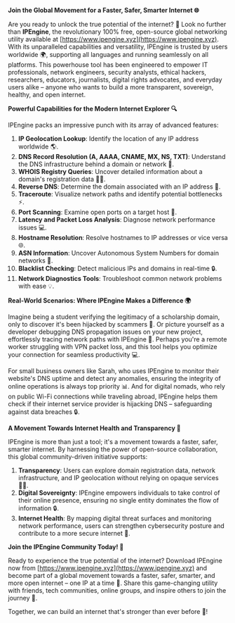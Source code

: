 **Join the Global Movement for a Faster, Safer, Smarter Internet 🌐**

Are you ready to unlock the true potential of the internet? 🚀 Look no further than **IPEngine**, the revolutionary 100% free, open-source global networking utility available at [https://www.ipengine.xyz](https://www.ipengine.xyz). With its unparalleled capabilities and versatility, IPEngine is trusted by users worldwide 🌍, supporting all languages and running seamlessly on all platforms. This powerhouse tool has been engineered to empower IT professionals, network engineers, security analysts, ethical hackers, researchers, educators, journalists, digital rights advocates, and everyday users alike – anyone who wants to build a more transparent, sovereign, healthy, and open internet.

**Powerful Capabilities for the Modern Internet Explorer 🔍**

IPEngine packs an impressive punch with its array of advanced features:

1.  **IP Geolocation Lookup**: Identify the location of any IP address worldwide 🌎.
2.  **DNS Record Resolution (A, AAAA, CNAME, MX, NS, TXT)**: Understand the DNS infrastructure behind a domain or network 📡.
3.  **WHOIS Registry Queries**: Uncover detailed information about a domain's registration data 🕵️‍♂️.
4.  **Reverse DNS**: Determine the domain associated with an IP address 🔗.
5.  **Traceroute**: Visualize network paths and identify potential bottlenecks ⚡️.
6.  **Port Scanning**: Examine open ports on a target host 🚀.
7.  **Latency and Packet Loss Analysis**: Diagnose network performance issues 💻.
8.  **Hostname Resolution**: Resolve hostnames to IP addresses or vice versa 🌐.
9.  **ASN Information**: Uncover Autonomous System Numbers for domain networks 🔑.
10. **Blacklist Checking**: Detect malicious IPs and domains in real-time 🔒.
11. **Network Diagnostics Tools**: Troubleshoot common network problems with ease 💡.

**Real-World Scenarios: Where IPEngine Makes a Difference 🌍**

Imagine being a student verifying the legitimacy of a scholarship domain, only to discover it's been hijacked by scammers 🚨. Or picture yourself as a developer debugging DNS propagation issues on your new project, effortlessly tracing network paths with IPEngine 🔋. Perhaps you're a remote worker struggling with VPN packet loss, and this tool helps you optimize your connection for seamless productivity 💻.

For small business owners like Sarah, who uses IPEngine to monitor their website's DNS uptime and detect any anomalies, ensuring the integrity of online operations is always top priority 📊. And for digital nomads, who rely on public Wi-Fi connections while traveling abroad, IPEngine helps them check if their internet service provider is hijacking DNS – safeguarding against data breaches 🔒.

**A Movement Towards Internet Health and Transparency 🌟**

IPEngine is more than just a tool; it's a movement towards a faster, safer, smarter internet. By harnessing the power of open-source collaboration, this global community-driven initiative supports:

1.  **Transparency**: Users can explore domain registration data, network infrastructure, and IP geolocation without relying on opaque services 🕵️‍♂️.
2.  **Digital Sovereignty**: IPEngine empowers individuals to take control of their online presence, ensuring no single entity dominates the flow of information 🔒.
3.  **Internet Health**: By mapping digital threat surfaces and monitoring network performance, users can strengthen cybersecurity posture and contribute to a more secure internet 🌟.

**Join the IPEngine Community Today! 🚀**

Ready to experience the true potential of the internet? Download IPEngine now from [https://www.ipengine.xyz](https://www.ipengine.xyz) and become part of a global movement towards a faster, safer, smarter, and more open internet – one IP at a time 🔑. Share this game-changing utility with friends, tech communities, online groups, and inspire others to join the journey 🌟.

Together, we can build an internet that's stronger than ever before 💪!